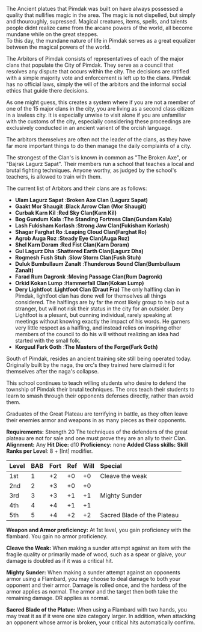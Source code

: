 The Ancient platues that Pimdak was built on have always possessed a quality that nullifies magic in the area.   The magic is not dispelled, but simply and thouroughly, supressed.  Magical creatures, items, spells, and talents people didnt realize came from the arcane powers of the world, all become mundane while on the great steppes.  
To this day, the mundane nature of life in Pimdak serves as a great equalizer between the magical powers of the world.

The Arbitors of Pimdak consists of representatives of each of the major clans that populate the City of Pimdak.  They serve as a council that resolves any dispute that occurs within the city.   The decisions are ratified with a simple majority vote and enforcement is left up to the clans.   Pimdak has no official laws, simply the will of the arbitors and the informal social ethics that guide there decisions.

As one might guess, this creates a system where if you are not a member of one of the 15 major clans in the city, you are living as a second class citizen in a lawless city.  It is especially unwise to visit alone if you are unfamiliar with the customs of the city, especially considering these proceedings are exclusively conducted in an ancient varient of the orcish language.

The arbitors themselves are often not the leader of the clans, as they have far more important things to do then manage the daily complaints of a city.

The strongest of the Clan's is known in common as "The Broken Axe", or "Bajrak Lagurz Sapat".  Their members run a school that teaches a local and brutal fighting techniques.  Anyone worthy, as judged by the school's teachers, is allowed to train with them.

The current list of Arbitors and their clans are as follows:
* **Ulam Lagurz Sapat** :**Broken Axe Clan (Lagurz Sapat)**
* **Gaakt Mor Shaugit** :**Black Arrow Clan (Mor Shaugit)**
* **Curbak Karn Kil**   :**Red Sky Clan(Karn Kil)**
* **Bog Gundum Kala**   :**The Standing Fortress Clan(Gundam Kala)**
* **Lash Fukisham Korlash**  :**Strong Jaw Clan(Fukisham Korlash)**
* **Shagar Farghat Ro**    :**Leaping Cloud Clan(Farghat Ro)**
* **Agrob Auga Roz**   :**Steady Eye Clan(Auga Roz)**
* **Shel Karn Doram**   :**Red Fist Clan(Karn Doram)**
* **Gul Lagurz Dha**   :**Shattered Earth Clan(Lagurz Dha)**
* **Rogmesh Fush Stuh**   :**Slow Storm Clan(Fush Stuh)**
* **Duluk Bumbullaum Zanalt**   :**Thunderous Sound Clan(Bumbullaum Zanalt)**
* **Farad Rum Dagronk**   :**Moving Passage Clan(Rum Dagronk)**
* **Orkid Kokan Lump**   :**Hammerfall Clan(Kokan Lump)**
* **Dery Lightfoot**     :**Lightfoot Clan (Draut Fra)** The only halfling clan in Pimdak, lightfoot clan has done well for themselves all things considered. The halflings are by far the most likely group to help out a stranger, but will not risk their status in the city for an outsider. Dery Lightfoot is a plesant, but cunning individual, rarely speaking at meetings without knowing exactly the impact of his words. He garners very little respect as a halfling, and instead relies on inspiring other members of the council to do his will without realizing an idea had started with the small folk.
* **Korguul Fark Goth**   :**The Masters of the Forge(Fark Goth)**


South of Pimdak, resides an ancient training site still being operated today.  Originally built by the naga, the orc's they trained here claimed it for themselves after the naga's collapse.  

This school continues to teach willing students who desire to defend the township of Pimdak their brutal techniques.  The orcs teach their students to learn to smash through their opponents defenses directly, rather than avoid them.

Graduates of the Great Plateau are terrifying in battle, as they often leave their enemies armor and weapons in as many pieces as their opponents.

**Requirements:**
Strength 20
The techniques of the defenders of the great plateau are not for sale and one must prove they are an ally to their Clan.
**Alignment:**  Any
**Hit Dice:** d10
**Proficiency:** none
**Added Class skills:**
**Skill Ranks per Level**: 8 + [Int] modifier.

|**Level**|**BAB**|**Fort**|**Ref**|**Will**|**Special**|
| :- | :- | :- | :- | :- | :- |
|1st|1|+2|+0|+0|Cleave the weak|
|2nd|2|+3|+0|+0||
|3rd|3|+3|+1|+1|Mighty Sunder|
|4th|4|+4|+1|+1||
|5th|5|+4|+2|+2|Sacred Blade of the Plateau|

**Weapon and Armor proficiency:**  At 1st level, you gain proficiency with the flambard.  You gain no armor proficiency.

**Cleave the Weak:**  When making a sunder attempt against an item with the fragile quality or primarily made of wood, such as a spear or glaive, your damage is doubled as if it was a critical hit.

**Mighty Sunder:** When making a sunder attempt against an opponents armor using a Flambard, you may choose to deal damage to both your opponent and their armor.  Damage is rolled once, and the hardess of the armor applies as normal.  The armor and the target then both take the remaining damage. DR applies as normal.

**Sacred Blade of the Platue:**  When using a Flambard with two hands, you may treat it as if it were one size category larger.   In addition, when attacking an opponent whose armor is broken, your critical hits automatically confirm.

